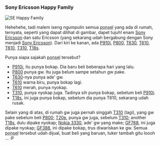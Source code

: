 ### Sony Ericsson Happy Family

![SE Happy Family](http://aldi.kriwil.com/wp-content/images/01-se-fam.jpg "SE Happy Family")

Hehehehe, tadi malem iseng ngumpulin semua <abbr title="telepon selular">ponsel</abbr> yang ada di rumah, 
ternyata, seperti yang dapat dilihat di gambar, dapet tujuh! enam [Sony Ericsson][] dan
satu Ericsson (yang sekarang udah bergabung dengan Sony menjadi [Sony Ericsson][]).
Dari kiri ke kanan, ada [P910i][], [P800][], [T630][], [T610][], [T610][], [T310][], [T18s][].

Punya siapa sajakah <abbr title="telepon selular">ponsel</abbr> tersebut?

- [P910i][], itu punya bokap. Dia baru beli beberapa hari yang lalu.
- [P800][] punya gw. Itu juga belum sampe setahun gw pake.
- [T630][]-nya punya ade' gw.
- [T610][] warna biru, punya bokap lagi.
- [T610][] merah, punya nyokap.
- [T310][], punya nyokap juga. Tadinya sih punya bokap, sebelum beli [P910i][].
- [T18s][], ini juga punya bokap, sebelum dia punya T610, sekarang udah rusak.

Selain yang di atas, di rumah gw juga pernah singgah [T310][] (lagi), yang gw pake sebelum beli [P800][];
[T20e][], punya gw juga, sebelum [T310][]; another [T18s][], dulu dipake nyokap; [Nokia 3330][], ade' gw yang make;
[GF768][], ini juga dipake nyokap; [GF388][], ini dipake bokap, trus diwariskan ke gw.
Semua <abbr title="telepon selular">ponsel</abbr> tersebut
udah dijual, buat beli yang baruan, tuker tambah gitu loooh ... :P

[Sony Ericsson]: http://www.sonyericsson.com
[P910i]: http://www.sonyericsson.com/spg.jsp?cc=id&lc=id&ver=4000&template=pp1_loader&php=php1_10183&zone=pp&lm=pp1&pid=10183
[T610]: http://www.sonyericsson.com/spg.jsp?cc=id&lc=id&ver=4000&template=pp1_1_1&zone=pp&lm=pp1&pid=10055
[T630]: http://www.sonyericsson.com/spg.jsp?cc=id&lc=id&ver=4000&template=pp1_1_1&zone=pp&lm=pp1&pid=10117
[T310]: http://www.gsmarena.com/sony_ericsson_t310-404.php
[P800]: http://www.gsmarena.com/sony_ericsson_p800-326.php
[T18s]: http://www.gsmarena.com/ericsson_t18s-116.php
[GF388]: http://www.gsmarena.com/ericsson_gf_388-104.php
[GF768]: http://www.gsmarena.com/ericsson_gf_768-107.php
[T20e]: http://www.gsmarena.com/ericsson_t20e-251.php
[Nokia 3330]: http://www.gsmarena.com/nokia_3330-239.php

<!-- METADATA: {"time": "2005-04-16 07:25:03", "title": "Sony Ericsson Happy Family"} -->
